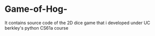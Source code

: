 # Game-of-Hog-
It contains source code of the 2D dice game that i developed under UC berkley's python CS61a course
